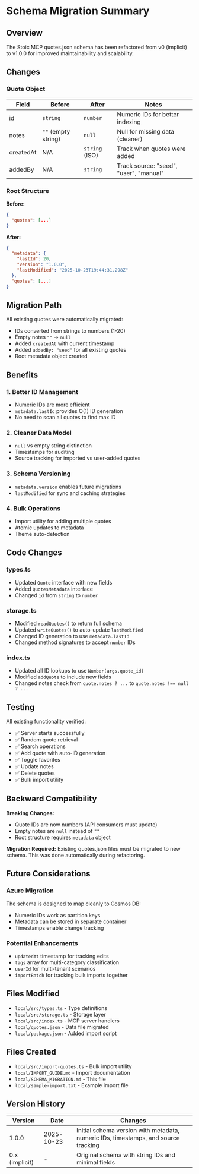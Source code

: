 # Schema Migration Summary

## Overview

The Stoic MCP quotes.json schema has been refactored from v0 (implicit) to v1.0.0 for improved maintainability and scalability.

## Changes

### Quote Object

| Field | Before | After | Notes |
|-------|--------|-------|-------|
| id | `string` | `number` | Numeric IDs for better indexing |
| notes | `""` (empty string) | `null` | Null for missing data (cleaner) |
| createdAt | N/A | `string` (ISO) | Track when quotes were added |
| addedBy | N/A | `string` | Track source: "seed", "user", "manual" |

### Root Structure

**Before:**
```json
{
  "quotes": [...]
}
```

**After:**
```json
{
  "metadata": {
    "lastId": 20,
    "version": "1.0.0",
    "lastModified": "2025-10-23T19:44:31.298Z"
  },
  "quotes": [...]
}
```

## Migration Path

All existing quotes were automatically migrated:
- IDs converted from strings to numbers (1-20)
- Empty notes `""` → `null`
- Added `createdAt` with current timestamp
- Added `addedBy: "seed"` for all existing quotes
- Root metadata object created

## Benefits

### 1. Better ID Management
- Numeric IDs are more efficient
- `metadata.lastId` provides O(1) ID generation
- No need to scan all quotes to find max ID

### 2. Cleaner Data Model
- `null` vs empty string distinction
- Timestamps for auditing
- Source tracking for imported vs user-added quotes

### 3. Schema Versioning
- `metadata.version` enables future migrations
- `lastModified` for sync and caching strategies

### 4. Bulk Operations
- Import utility for adding multiple quotes
- Atomic updates to metadata
- Theme auto-detection

## Code Changes

### types.ts
- Updated `Quote` interface with new fields
- Added `QuotesMetadata` interface
- Changed `id` from `string` to `number`

### storage.ts
- Modified `readQuotes()` to return full schema
- Updated `writeQuotes()` to auto-update `lastModified`
- Changed ID generation to use `metadata.lastId`
- Changed method signatures to accept `number` IDs

### index.ts
- Updated all ID lookups to use `Number(args.quote_id)`
- Modified `addQuote` to include new fields
- Changed notes check from `quote.notes ? ...` to `quote.notes !== null ? ...`

## Testing

All existing functionality verified:
- ✅ Server starts successfully
- ✅ Random quote retrieval
- ✅ Search operations
- ✅ Add quote with auto-ID generation
- ✅ Toggle favorites
- ✅ Update notes
- ✅ Delete quotes
- ✅ Bulk import utility

## Backward Compatibility

**Breaking Changes:**
- Quote IDs are now numbers (API consumers must update)
- Empty notes are `null` instead of `""`
- Root structure requires `metadata` object

**Migration Required:**
Existing quotes.json files must be migrated to new schema. This was done automatically during refactoring.

## Future Considerations

### Azure Migration
The schema is designed to map cleanly to Cosmos DB:
- Numeric IDs work as partition keys
- Metadata can be stored in separate container
- Timestamps enable change tracking

### Potential Enhancements
- `updatedAt` timestamp for tracking edits
- `tags` array for multi-category classification
- `userId` for multi-tenant scenarios
- `importBatch` for tracking bulk imports together

## Files Modified

- `local/src/types.ts` - Type definitions
- `local/src/storage.ts` - Storage layer
- `local/src/index.ts` - MCP server handlers
- `local/quotes.json` - Data file migrated
- `local/package.json` - Added import script

## Files Created

- `local/src/import-quotes.ts` - Bulk import utility
- `local/IMPORT_GUIDE.md` - Import documentation
- `local/SCHEMA_MIGRATION.md` - This file
- `local/sample-import.txt` - Example import file

## Version History

| Version | Date | Changes |
|---------|------|---------|
| 1.0.0 | 2025-10-23 | Initial schema version with metadata, numeric IDs, timestamps, and source tracking |
| 0.x (implicit) | - | Original schema with string IDs and minimal fields |
